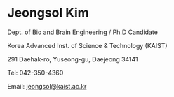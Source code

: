# Jeongsol Kim


Dept. of Bio and Brain Engineering / Ph.D Candidate

Korea Advanced Inst. of Science & Technology (KAIST)

291 Daehak-ro, Yuseong-gu, Daejeong 34141

Tel: 042-350-4360

Email: jeongsol@kaist.ac.kr